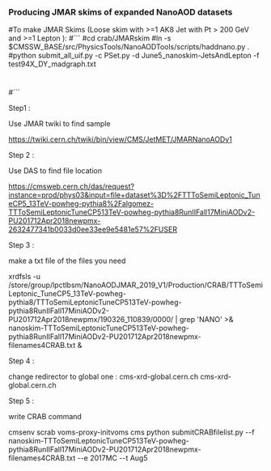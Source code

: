 ### Producing JMAR skims of expanded NanoAOD datasets

#To make JMAR Skims (Loose skim with >=1 AK8 Jet with Pt > 200 GeV and >=1 Lepton ):
#```
#cd crab/JMARskim
#ln -s $CMSSW_BASE/src/PhysicsTools/NanoAODTools/scripts/haddnano.py .
#python  submit_all_uif.py  -c  PSet.py -d June5_nanoskim-JetsAndLepton  -f test94X_DY_madgraph.txt
# 
#```

Step1 :

Use JMAR twiki to find sample

https://twiki.cern.ch/twiki/bin/view/CMS/JetMET/JMARNanoAODv1

Step 2 :

Use DAS to find file location

https://cmsweb.cern.ch/das/request?instance=prod/phys03&input=file+dataset%3D%2FTTToSemiLeptonic_TuneCP5_13TeV-powheg-pythia8%2Falgomez-TTToSemiLeptonicTuneCP513TeV-powheg-pythia8RunIIFall17MiniAODv2-PU201712Apr2018newpmx-2632477341b0033d0ee33ee9e5481e57%2FUSER



Step 3 :

make a txt file of the files you need

xrdfsls -u /store/group/lpctlbsm/NanoAODJMAR_2019_V1/Production/CRAB/TTToSemiLeptonic_TuneCP5_13TeV-powheg-pythia8/TTToSemiLeptonicTuneCP513TeV-powheg-pythia8RunIIFall17MiniAODv2-PU201712Apr2018newpmx/190326_110839/0000/ | grep 'NANO' >& nanoskim-TTToSemiLeptonicTuneCP513TeV-powheg-pythia8RunIIFall17MiniAODv2-PU201712Apr2018newpmx-filenames4CRAB.txt &

Step 4 :

change redirector to global one :  cms-xrd-global.cern.ch cms-xrd-global.cern.ch

Step 5 :

write CRAB command

cmsenv
scrab
 voms-proxy-initvoms cms
python submitCRABfilelist.py --f nanoskim-TTToSemiLeptonicTuneCP513TeV-powheg-pythia8RunIIFall17MiniAODv2-PU201712Apr2018newpmx-filenames4CRAB.txt  --e 2017MC --t Aug5